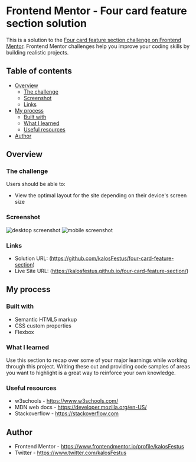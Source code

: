# Frontend Mentor - Four card feature section solution

This is a solution to the [Four card feature section challenge on Frontend Mentor](https://www.frontendmentor.io/challenges/four-card-feature-section-weK1eFYK). Frontend Mentor challenges help you improve your coding skills by building realistic projects. 

## Table of contents

- [Overview](#overview)
  - [The challenge](#the-challenge)
  - [Screenshot](#screenshot)
  - [Links](#links)
- [My process](#my-process)
  - [Built with](#built-with)
  - [What I learned](#what-i-learned)
  - [Useful resources](#useful-resources)
- [Author](#author)



## Overview

### The challenge

Users should be able to:

- View the optimal layout for the site depending on their device's screen size

### Screenshot

![desktop screenshot](https://user-images.githubusercontent.com/79145625/198241379-daa89250-a83d-435c-a9eb-94b4d7da4cee.png)
![mobile screenshot](https://user-images.githubusercontent.com/79145625/198241640-9dba14b3-b6d3-4823-9e99-7674813dba2e.png)

### Links

- Solution URL: (https://github.com/kalosFestus/four-card-feature-section)
- Live Site URL: (https://kalosfestus.github.io/four-card-feature-section/)

## My process

### Built with

- Semantic HTML5 markup
- CSS custom properties
- Flexbox

### What I learned

Use this section to recap over some of your major learnings while working through this project. Writing these out and providing code samples of areas you want to highlight is a great way to reinforce your own knowledge.


### Useful resources
* w3schools - https://www.w3schools.com/
* MDN web docs - https://developer.mozilla.org/en-US/
* Stackoverflow - https://stackoverflow.com

## Author

* Frontend Mentor - https://www.frontendmentor.io/profile/kalosFestus
* Twitter - https://www.twitter.com/kalosFestus
